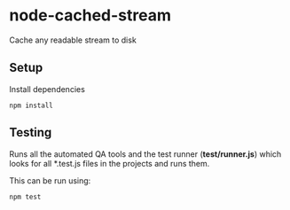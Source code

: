 # node-cached-stream
Cache any readable stream to disk

## Setup

Install dependencies

```
npm install
```

## Testing

Runs all the automated QA tools and the test runner (**test/runner.js**)
which looks for all *.test.js files in the projects and runs them.

This can be run using:

```
npm test
```
